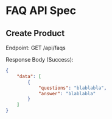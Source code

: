 # FAQ API Spec

## Create Product
Endpoint: GET /api/faqs

Response Body (Success):
```json
{
    "data": [
        {
            "questions": "blablabla",
            "answer": "blablabla"
        }
    ]
}
```